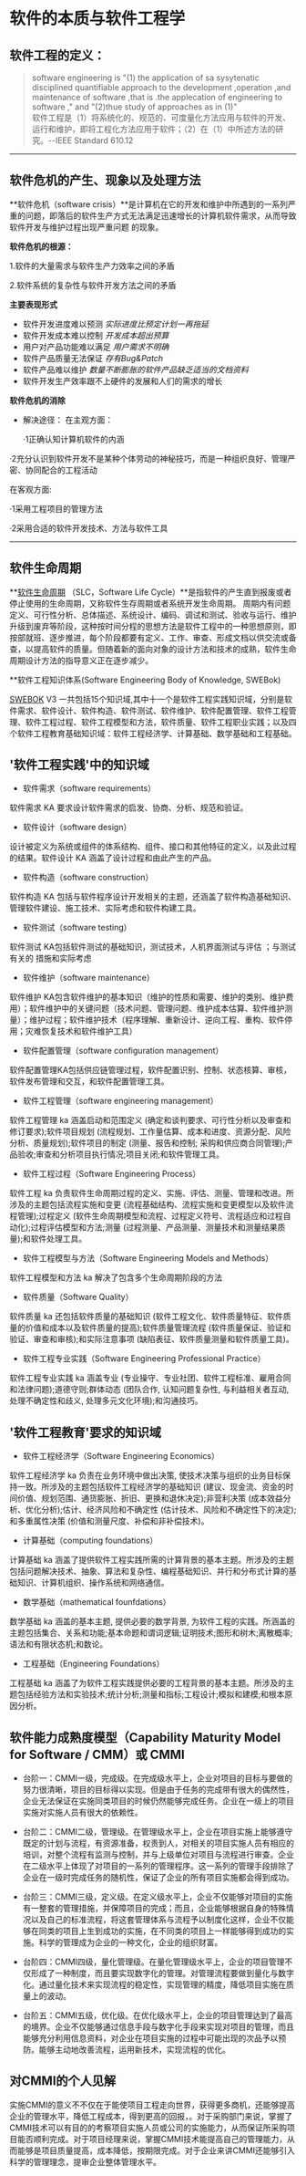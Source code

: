 软件的本质与软件工程学
====================
软件工程的定义：
---------------

>software engineering is "(1) the application of  sa sysytenatic disciplined quantifiable approach to the development ,operation ,and maintenance of software ,that is .the applecation of  engineering to software ," and "(2)thue study of approaches as in (1)"   
软件工程是（1）将系统化的、规范的、可度量化方法应用与软件的开发、运行和维护，即将工程化方法应用于软件；（2）在（1）中所述方法的研究。--IEEE Standard 610.12
****

软件危机的产生、现象以及处理方法
------------------------------

**软件危机（software crisis）**是计算机在它的开发和维护中所遇到的一系列严重的问题，即落后的软件生产方式无法满足迅速增长的计算机软件需求，从而导致软件开发与维护过程出现严重问题
的现象。

**软件危机的根源：**

1.软件的大量需求与软件生产力效率之间的矛盾

2.软件系统的复杂性与软件开发方法之间的矛盾

**主要表现形式**
      
- 软件开发进度难以预测
 *实际进度比预定计划一再拖延*
- 软件开发成本难以控制 
    *开发成本超出预算*
- 用户对产品功能难以满足
 *用户需求不明确*
- 软件产品质量无法保证
  *存有Bug&Patch*
- 软件产品难以维护
 *数量不断膨胀的软件产品缺乏适当的文档资料*
- 软件开发生产效率跟不上硬件的发展和人们的需求的增长


**软件危机的消除**

- 解决途径：
在主观方面：

  ·1正确认知计算机软件的内涵

 ·2充分认识到软件开发不是某种个体劳动的神秘技巧，而是一种组织良好、管理严密、协同配合的工程活动

在客观方面:

   ·1采用工程项目的管理方法

   ·2采用合适的软件开发技术、方法与软件工具


****

软件生命周期
------------ 

**[软件生命周期](https://wiki.mbalib.com/wiki/%E8%BD%AF%E4%BB%B6%E7%94%9F%E5%91%BD%E5%91%A8%E6%9C%9F)
（SLC，Software Life Cycle）**是指软件的产生直到报废或者停止使用的生命周期，又称软件生存周期或者系统开发生命周期。
周期内有问题定义、可行性分析、总体描述、系统设计、编码、调试和测试、验收与运行、维护升级到废弃等阶段，这种按时间分程的思想方法是软件工程中的一种思想原则，即按部就班、逐步推进，每个阶段都要有定义、工作、审查、形成文档以供交流或备查，以提高软件的质量。但随着新的面向对象的设计方法和技术的成熟，软件生命周期设计方法的指导意义正在逐步减少。

**软件工程知识体系(Software  Engineering Body of Knowledge, SWEBok)

[SWEBOK](https://www.sebokwiki.org/wiki/An_Overview_of_the_SWEBOK_Guide)
V3  一共包括15个知识域,其中十一个是软件工程实践知识域，分别是软件需求、软件设计、软件构造、软件测试、软件维护、软件配置管理、软件工程管理、软件工程过程、软件工程模型和方法，软件质量、软件工程职业实践；以及四个软件工程教育基础知识域：软件工程经济学、计算基础、数学基础和工程基础。

'软件工程实践'中的知识域
-------------------

- 软件需求（software requirements）

软件需求 KA 要求设计软件需求的启发、协商、分析、规范和验证。

- 软件设计（software design）

设计被定义为系统或组件的体系结构、组件、接口和其他特征的定义，以及此过程的结果。软件设计 KA 涵盖了设计过程和由此产生的产品。

- 软件构造（software construction）

软件构造 KA 包括与软件程序设计开发相关的主题，还涵盖了软件构造基础知识、管理软件建设、施工技术、实际考虑和软件构建工具。

- 软件测试（software testing）

软件测试 KA包括软件测试的基础知识，测试技术，人机界面测试与评估
；与测试有关的
措施和实际考虑

- 软件维护（software maintenance）

软件维护 KA包含软件维护的基本知识（维护的性质和需要、维护的类别、维护费用）；软件维护中的关键问题（技术问题、管理问题、维护成本估算、软件维护测量）；维护过程；软件维护技术（程序理解、重新设计、逆向工程、重构、软件停用；灾难恢复技术和软件维护工具）

- 软件配置管理（software configuration management）

软件配置管理KA包括供应链管理过程，软件配置识别、控制、状态核算、审核，软件发布管理和交互，和软件配置管理工具。

- 软件工程管理（software engineering management）


软件工程管理 ka 涵盖启动和范围定义 (确定和谈判要求、可行性分析以及审查和修订要求);软件项目规划 (流程规划、工作量估算、成本和进度、资源分配、风险分析、质量规划);软件项目的制定 (测量、报告和控制; 采购和供应商合同管理);产品验收;审查和分析项目执行情况;项目关闭;和软件管理工具。

- 软件工程过程（Software Engineering Process）

软件工程 ka 负责软件生命周期过程的定义、实施、评估、测量、管理和改进。所涉及的主题包括流程实施和变更 (流程基础结构、流程实施和变更模型以及软件流程管理);过程定义 (软件生命周期模型和流程、过程定义符号、流程适应和过程自动化);过程评估模型和方法;测量 (过程测量、产品测量、测量技术和测量结果质量);和软件处理工具。

- 软件工程模型与方法（Software Engineering Models and Methods）

软件工程模型和方法 ka 解决了包含多个生命周期阶段的方法

- 软件质量（Software Quality）

软件质量 ka 还包括软件质量的基础知识 (软件工程文化、软件质量特征、软件质量的价值和成本以及软件质量的提高);软件质量管理流程 (软件质量保证、验证和验证、审查和审核);和实际注意事项 (缺陷表征、软件质量测量和软件质量工具)。

- 软件工程专业实践（Software Engineering Professional Practice）

软件工程专业实践 ka 涵盖专业 (专业操守、专业社团、软件工程标准、雇用合同和法律问题);道德守则;群体动态 (团队合作, 认知问题复杂性, 与利益相关者互动, 处理不确定性和歧义, 处理多元文化环境);和沟通技巧。

'软件工程教育'要求的知识域
-------------

- 软件工程经济学（Software Engineering Economics）

软件工程经济学 ka 负责在业务环境中做出决策, 使技术决策与组织的业务目标保持一致。所涉及的主题包括软件工程经济学的基础知识 (建议、现金流、资金的时间价值、规划范围、通货膨胀、折旧、更换和退休决定);非营利决策 (成本效益分析、优化分析);估计、经济风险和不确定性 (估计技术、风险和不确定性下的决定);和多重属性决策 (价值和测量尺度、补偿和非补偿技术)。

- 计算基础（computing foundations）

计算基础 ka 涵盖了提供软件工程实践所需的计算背景的基本主题。所涉及的主题包括问题解决技术、抽象、算法和复杂性、编程基础知识、并行和分布式计算的基础知识、计算机组织、操作系统和网络通信。

- 数学基础（mathematical founfdations）

数学基础 ka 涵盖的基本主题, 提供必要的数学背景, 为软件工程的实践。所涵盖的主题包括集合、关系和功能;基本命题和谓词逻辑;证明技术;图形和树木;离散概率;语法和有限状态机;和数论。

- 工程基础（Engineering Foundations）

工程基础 ka 涵盖了为软件工程实践提供必要的工程背景的基本主题。所涉及的主题包括经验方法和实验技术;统计分析;测量和指标;工程设计;模拟和建模;和根本原因分析。

软件能力成熟度模型（Capability Maturity Model for Software / CMM）或 CMMI
----------------------------

- 台阶一：CMMI一级，完成级。在完成级水平上，企业对项目的目标与要做的努力很清晰，项目的目标得以实现。但是由于任务的完成带有很大的偶然性，企业无法保证在实施同类项目的时候仍然能够完成任务。企业在一级上的项目实施对实施人员有很大的依赖性。

- 台阶二：CMMI二级，管理级。在管理级水平上，企业在项目实施上能够遵守既定的计划与流程，有资源准备，权责到人，对相关的项目实施人员有相应的培训，对整个流程有监测与控制，并与上级单位对项目与流程进行审查。企业在二级水平上体现了对项目的一系列的管理程序。这一系列的管理手段排除了企业在一级时完成任务的随机性，保证了企业的所有项目实施都会得到成功。

- 台阶三：CMMI三级，定义级。在定义级水平上，企业不仅能够对项目的实施有一整套的管理措施，并保障项目的完成；而且，企业能够根据自身的特殊情况以及自己的标准流程，将这套管理体系与流程予以制度化这样，企业不仅能够在同类的项目上生到成功的实施，在不同类的项目上一样能够得到成功的实施。科学的管理成为企业的一种文化，企业的组织财富。

- 台阶四：CMMI四级，量化管理级。在量化管理级水平上，企业的项目管理不仅形成了一种制度，而且要实现数字化的管理。对管理流程要做到量化与数字化。通过量化技术来实现流程的稳定性，实现管理的精度，降低项目实施在质量上的波动。

- 台阶五：CMMI五级，优化级。在优化级水平上，企业的项目管理达到了最高的境界。企业不仅能够通过信息手段与数字化手段来实现对项目的管理，而且能够充分利用信息资料，对企业在项目实施的过程中可能出现的次品予以预防。能够主动地改善流程，运用新技术，实现流程的优化。

对CMMI的个人见解
-----------

实施CMMI的意义不不仅在于能使项目工程走向世界，获得更多商机，还能够提高企业的管理水平，降低工程成本，得到更高的回报，。对于采购部门来说，掌握了CMMI技术可以有目的的考察项目实施人员或公司的实施能力，从而保证所采购项目能否顺利完成。对于项目经理来说，掌握CMMI技术能提高自己的管理能力，从而能够是项目质量提高，成本降低，按期限完成。对于企业来讲CMMI还能够引入科学的管理理念，提审企业整体管理水平。

